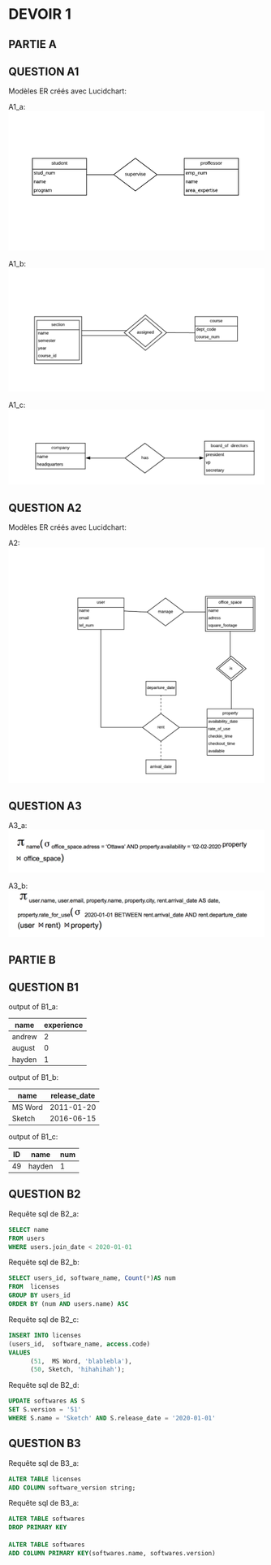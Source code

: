 # DEVOIR  1


## PARTIE A

## QUESTION A1

Modèles ER créés avec Lucidchart:

A1_a:
![A1_a](documents/A1_a.png)

A1_b:
![A1_b](documents/A1_b.png)

A1_c:
![A1_c](documents/A1_c.png)

## QUESTION A2

Modèles ER créés avec Lucidchart:

A2:
![A2](documents/A2.png)

## QUESTION A3

A3_a:
![A3_a](documents/A3_a.png)

A3_b:
![A3_b](documents/A3_b.png)

## PARTIE B

## QUESTION B1

output of B1_a:

| name | experience |
| --- | --- |
|andrew | 2 |
| august | 0 |
| hayden | 1 |

output of B1_b:

| name | release_date|
| --- | --- |
| MS Word | 2011-01-20 |
| Sketch | 2016-06-15 |

output of B1_c:

| ID | name | num |
| --- | --- | --- |
| 49 | hayden | 1 |

## QUESTION B2

Requête sql de B2_a:

```sql
SELECT name
FROM users
WHERE users.join_date < 2020-01-01

```

Requête sql de B2_b:

```sql
SELECT users_id, software_name, Count(*)AS num
FROM  licenses
GROUP BY users_id
ORDER BY (num AND users.name) ASC

```
Requête sql de B2_c:

```sql
INSERT INTO licenses
(users_id,  software_name, access.code)
VALUES
      (51,  MS Word, 'blablebla'),
      (50, Sketch, 'hihahihah');
```

Requête sql de B2_d:

```sql
UPDATE softwares AS S
SET S.version = '51'
WHERE S.name = 'Sketch' AND S.release_date = '2020-01-01'
```
## QUESTION B3

Requête sql de B3_a:

```sql
ALTER TABLE licenses
ADD COLUMN software_version string;
```

Requête sql de B3_a:

```sql
ALTER TABLE softwares
DROP PRIMARY KEY

ALTER TABLE softwares
ADD COLUMN PRIMARY KEY(softwares.name, softwares.version)
